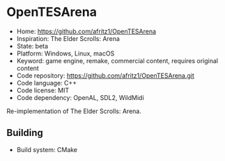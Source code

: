 # OpenTESArena

- Home: https://github.com/afritz1/OpenTESArena
- Inspiration: The Elder Scrolls: Arena
- State: beta
- Platform: Windows, Linux, macOS
- Keyword: game engine, remake, commercial content, requires original content
- Code repository: https://github.com/afritz1/OpenTESArena.git
- Code language: C++
- Code license: MIT
- Code dependency: OpenAL, SDL2, WildMidi

Re-implementation of The Elder Scrolls: Arena.

## Building

- Build system: CMake

